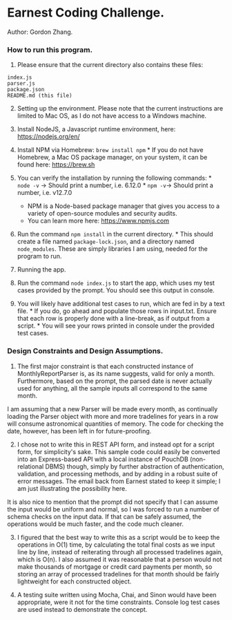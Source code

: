 # Earnest Coding Challenge.
Author: Gordon Zhang.

### How to run this program.
1. Please ensure that the current directory also contains these files:
```
index.js
parser.js
package.json
README.md (this file)
```

2. Setting up the environment. Please note that the current instructions are limited to Mac OS, as I do not have access to a Windows machine.
  1. Install NodeJS, a Javascript runtime environment, here: https://nodejs.org/en/
  2. Install NPM via Homebrew: `brew install npm`
    * If you do not have Homebrew, a Mac OS package manager, on your system, it can be found here: https://brew.sh
  3. You can verify the installation by running the following commands:
    * `node -v` -> Should print a number, i.e. 6.12.0
    * `npm -v`-> Should print a number, i.e. v12.7.0
      * NPM is a Node-based package manager that gives you access to a variety of open-source modules and security audits.
      * You can learn more here: https://www.npmjs.com
  4. Run the command `npm install` in the current directory.
    * This should create a file named `package-lock.json`, and a directory named `node_modules`. These are simply libraries I am using, needed for the program to run.

3. Running the app.
  1. Run the command `node index.js` to start the app, which uses my test cases provided by the prompt. You should see this output in console.
  2. You will likely have additional test cases to run, which are fed in by a text file.
    * If you do, go ahead and populate those rows in input.txt. Ensure that each row is properly done with a line-break, as if output from a script.
    * You will see your rows printed in console under the provided test cases.


### Design Constraints and Design Assumptions.
1. The first major constraint is that each constructed instance of MonthlyReportParser is, as its name suggests, valid for only a month. Furthermore, based on the prompt, the parsed date is never actually used for anything, all the sample inputs all correspond to the same month.

I am assuming that a new Parser will be made every month, as continually loading the Parser object with more and more tradelines for years in a row will consume astronomical quantities of memory. The code for checking the date, however, has been left in for future-proofing.


2. I chose not to write this in REST API form, and instead opt for a script form, for simplicity's sake. This sample code could easily be converted into an Express-based API with a local instance of PouchDB (non-relational DBMS) though, simply by further abstraction of authentication, validation, and processing methods, and by adding in a robust suite of error messages. The email back from Earnest stated to keep it simple; I am just illustrating the possibility here.

It is also nice to mention that the prompt did not specify that I can assume the input would be uniform and normal, so I was forced to run a number of schema checks on the input data. If that can be safely assumed, the operations would be much faster, and the code much cleaner.


3. I figured that the best way to write this as a script would be to keep the operations in O(1) time, by calculating the total final costs as we input line by line, instead of reiterating through all processed tradelines again, which is O(n). I also assumed it was reasonable that a person would not make thousands of mortgage or credit card payments per month, so storing an array of processed tradelines for that month should be fairly lightweight for each constructed object.


4. A testing suite written using Mocha, Chai, and Sinon would have been appropriate, were it not for the time constraints. Console log test cases are used instead to demonstrate the concept.